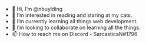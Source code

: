 - 👋 Hi, I’m @nbuylding
- 👀 I’m interested in reading and staring at my cats.
- 🌱 I’m currently learning all things web development.
- 💞️ I’m looking to collaborate on learning all the things.
- 📫 How to reach me on Discord - SarcasticaN#1796

<!---
nbuylding/nbuylding is a ✨ special ✨ repository because its `README.md` (this file) appears on your GitHub profile.
You can click the Preview link to take a look at your changes.
--->
